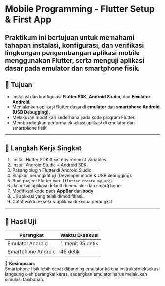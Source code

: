 # Mobile Programming - Flutter Setup & First App

Praktikum ini bertujuan untuk memahami tahapan instalasi, konfigurasi, dan verifikasi lingkungan pengembangan aplikasi mobile menggunakan **Flutter**, serta menguji aplikasi dasar pada **emulator** dan **smartphone fisik**.
---

## 🎯 Tujuan
- Instalasi dan konfigurasi **Flutter SDK**, **Android Studio**, dan **Emulator Android**.  
- Menjalankan aplikasi Flutter dasar di **emulator** dan **smartphone Android (USB Debugging)**.  
- Melakukan modifikasi sederhana pada kode program Flutter.  
- Membandingkan performa eksekusi aplikasi di emulator dan smartphone fisik.  

---

## 📝 Langkah Kerja Singkat
1. Install Flutter SDK & set environment variables.  
2. Install Android Studio + Android SDK.  
3. Pasang plugin Flutter di Android Studio.  
4. Siapkan perangkat uji (Developer mode & USB debugging).  
5. Buat project Flutter baru (`flutter create my_app`).  
6. Jalankan aplikasi default di emulator dan smartphone.  
7. Modifikasi kode pada **AppBar** dan **body**.  
8. Uji aplikasi yang telah dimodifikasi.  
9. Catat waktu eksekusi aplikasi di kedua perangkat.  

---

## 📸 Hasil Uji
| Perangkat             | Waktu Eksekusi |
|------------------------|----------------|
| Emulator Android       | 1 menit 35 detik |
| Smartphone Android     | 45 detik |

📌 **Kesimpulan:**  
Smartphone fisik lebih cepat dibanding emulator karena instruksi dieksekusi langsung oleh perangkat keras, sedangkan emulator harus melakukan simulasi tambahan.  
